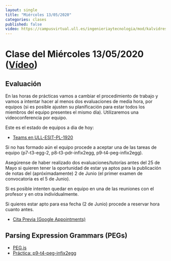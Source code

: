 ```yaml
---
layout: single
title: "Miércoles 13/05/2020"
categories: clases
published: false
video: https://campusvirtual.ull.es/ingenieriaytecnologia/mod/kalvidres/view.php?id=251582
---
```


# Clase del Miércoles 13/05/2020  ([Vídeo]({{page.video}}))

## Evaluación

En las horas de prácticas vamos a cambiar el procedimiento de trabajo y vamos a intentar hacer al menos dos evaluaciones de media hora,  por equipos (si es posible ajusten su planificación para estar todos los miembros del equipo presentes el mismo día). Utilizaremos una videoconferencia por equipo. 

Este es el estado de equipos a dia de hoy:

* [Teams en ULL-ESIT-PL-1920](https://github.com/orgs/ULL-ESIT-PL-1920/teams)

Si no has formado aún el equipo procede a aceptar una de las tareas de equipo (p7-t3-egg-2, p8-t3-pdr-infix2egg, p9-t4-peg-infix2egg).

Asegúrense de haber realizado dos evaluaciones/tutorías antes del 25 de Mayo si quieren tener la oportunidad de estar ya aptos para la publicación de notas del (apróximadamente) 2 de Junio (el primer examen de convocatoria es el 5 de Junio). 

Si es posible intenten quedar en equipo en una de las reuniones con el profesor y en otra individualmente.

Si quieres estar apto para esa fecha (2 de Junio) procede a reservar hora cuanto antes.

* [Cita Previa (Google Appointments)]({{site.cita_previa}})

## Parsing Expression Grammars (PEGs)

* [PEG.js]({{site.baseurl}}/tema4-parsing-expression-grammars/pegjs)
* [Práctica: p9-t4-peg-infix2egg]({{site.baseurl}}/tema4-parsing-expression-grammars/practicas/p9-t4-peg-infix2egg)